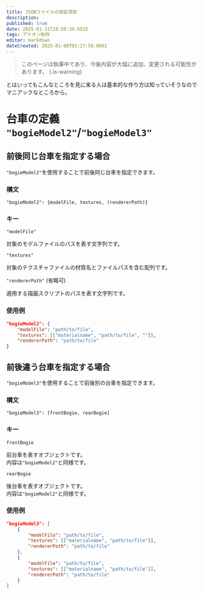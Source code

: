 ```yaml
---
title: JSONファイルの設定項目
description: 
published: true
date: 2025-01-31T19:59:39.653Z
tags: アドオン制作
editor: markdown
dateCreated: 2025-01-08T02:27:50.809Z
---
```


> このページは執筆中であり、今後内容が大幅に追加、変更される可能性があります。
{.is-warning}

とはいってもこんなところを見に来る人は基本的な作り方は知っていそうなのでマニアックなところから。

# 台車の定義 `"bogieModel2"`/`"bogieModel3"`

## 前後同じ台車を指定する場合

`"bogieModel2"`を使用することで前後同じ台車を指定できます。

### 構文

```
"bogieModel2": {modelFile, textures, (rendererPath)}
```

### キー

`"modelFile"`

対象のモデルファイルのパスを表す文字列です。

`"textures"`

対象のテクスチャファイルの材質名とファイルパスを含む配列です。

`"rendererPath"` (省略可)

適用する描画スクリプトのパスを表す文字列です。

### 使用例

```JSON
"bogieModel2": {
    "modelFile": "path/to/file",
    "textures": [["materialname", "path/to/file", ""]],
    "rendererPath": "path/to/file"
}
```

## 前後違う台車を指定する場合

`"bogieModel3"`を使用することで前後別の台車を指定できます。

### 構文

```
"bogieModel3": [frontBogie, rearBogie]
```

### キー

`frontBogie`

前台車を表すオブジェクトです。  
内容は`"bogieModel2"`と同様です。

`rearBogie`

後台車を表すオブジェクトです。  
内容は`"bogieModel2"`と同様です。

### 使用例

```JSON
"bogieModel3": [
    {
        "modelFile": "path/to/file",
        "textures": [["materialname", "path/to/file"]],
        "rendererPath": "path/to/file"
    },
    {
        "modelFile": "path/to/file",
        "textures": [["materialname", "path/to/file"]],
        "rendererPath": "path/to/file"
    }
]
```